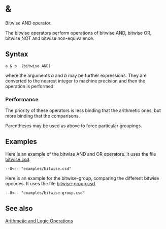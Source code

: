 <!--
id:opbitand
category:Mathematical Operations:Arithmetic and Logic Operations
-->
# &amp;
Bitwise AND operator.

The bitwise operators perform operations of bitwise AND, bitwise OR, bitwise NOT and bitwise non-equivalence.

## Syntax
``` csound-orc
a & b  (bitwise AND)
```

where the arguments $a$ and $b$ may be further expressions.  They are converted to the nearest integer to machine precision and then the operation is performed.

### Performance

The priority of these operators is less binding that the arithmetic ones, but more binding that the comparisons.

Parentheses may be used as above to force particular groupings.

## Examples

Here is an example of the bitwise AND and OR operators. It uses the file [bitwise.csd](../../examples/bitwise.csd).

``` csound-csd title="Example of the bitwise operators." linenums="1"
--8<-- "examples/bitwise.csd"
```

Here is an example for the bitwise-group, comparing the different bitwise opcodes. It uses the file [bitwise-group.csd](../../examples/bitwise-group.csd).

``` csound-csd title="Example of the bitwise group." linenums="1"
--8<-- "examples/bitwise-group.csd"
```

## See also

[Arithmetic and Logic Operations](../../math/artlogic)
